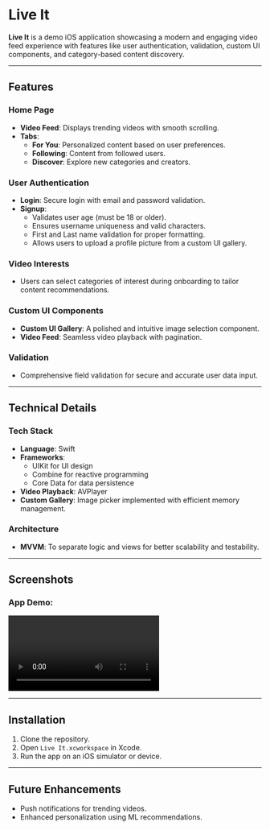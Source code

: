 # Live It

**Live It** is a demo iOS application showcasing a modern and engaging video feed experience with features like user authentication, validation, custom UI components, and category-based content discovery.

---

## Features

### **Home Page**
- **Video Feed**: Displays trending videos with smooth scrolling.
- **Tabs**:
  - **For You**: Personalized content based on user preferences.
  - **Following**: Content from followed users.
  - **Discover**: Explore new categories and creators.

### **User Authentication**
- **Login**: Secure login with email and password validation.
- **Signup**:
  - Validates user age (must be 18 or older).
  - Ensures username uniqueness and valid characters.
  - First and Last name validation for proper formatting.
  - Allows users to upload a profile picture from a custom UI gallery.

### **Video Interests**
- Users can select categories of interest during onboarding to tailor content recommendations.

### **Custom UI Components**
- **Custom UI Gallery**: A polished and intuitive image selection component.
- **Video Feed**: Seamless video playback with pagination.

### **Validation**
- Comprehensive field validation for secure and accurate user data input.

---

## Technical Details

### **Tech Stack**
- **Language**: Swift
- **Frameworks**:
  - UIKit for UI design
  - Combine for reactive programming
  - Core Data for data persistence
- **Video Playback**: AVPlayer
- **Custom Gallery**: Image picker implemented with efficient memory management.

### **Architecture**
- **MVVM**: To separate logic and views for better scalability and testability.

---

## Screenshots


### App Demo:
<p align="left">
    <video alt="App Screenshots" src="https://raw.githubusercontent.com/Muniyaraj-ios/assets/main/XCTest_repsonse_received_or_not.mp4"> </p>

---

## Installation

1. Clone the repository.
2. Open `Live It.xcworkspace` in Xcode.
3. Run the app on an iOS simulator or device.

---

## Future Enhancements
- Push notifications for trending videos.
- Enhanced personalization using ML recommendations.
